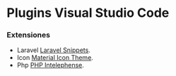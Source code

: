 # Plugins Visual Studio Code
### Extensiones
* Laravel [Laravel Snippets](https://marketplace.visualstudio.com/items?itemName=onecentlin.laravel-blade).
* Icon [Material Icon Theme](https://marketplace.visualstudio.com/items?itemName=PKief.material-icon-theme).
* Php [PHP Intelephense](https://marketplace.visualstudio.com/items?itemName=bmewburn.vscode-intelephense-client).

